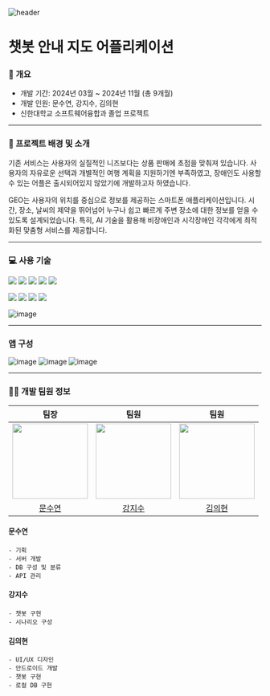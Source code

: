 ![header](https://capsule-render.vercel.app/api?type=waving&color=4F89F8&height=230&text=GEO&fontColor=ffffff&fontAlignY=40&fontSize=90&animation=fadeIn)
<!-- 내용을 더 넣는다면 기술을 사용한 이유, 소개 영상 등 -->
# 챗봇 안내 지도 어플리케이션
### 📖 개요
- 개발 기간: 2024년 03월 ~ 2024년 11월 (총 9개월)
- 개발 인원: 문수연, 강지수, 김의현
- 신한대학교 소프트웨어융합과 졸업 프로젝트

---

### 💬 프로젝트 배경 및 소개
기존 서비스는 사용자의 실질적인 니즈보다는 상품 판매에 초점을 맞춰져 있습니다. 사용자의 자유로운 선택과 개별적인 여행 계획을 지원하기엔 부족하였고, 장애인도 사용할 수 있는 어플은 출시되어있지 않았기에 개발하고자 하였습니다.

GEO는 사용자의 위치를 중심으로 정보를 제공하는 스마트폰 애플리케이션입니다. 시간, 장소, 날씨의 제약을 뛰어넘어 누구나 쉽고 빠르게 주변 장소에 대한 정보를 얻을 수 있도록 설계되었습니다. 특히, AI 기술을 활용해 비장애인과 시각장애인 각각에게 최적화된 맞춤형 서비스를 제공합니다.

---

<p align="center">
  <h3>💻 사용 기술</h3>
  
  <img src="https://img.shields.io/badge/Kotlin-7F52FF.svg?style=flat-square&logo=kotlin&logoColor=FFFFFF" /> <img src="https://img.shields.io/badge/Java-ED8B00.svg?style=flat-square&logo=java&logoColor=000000" /> <img src="https://img.shields.io/badge/FileZilla-BF0000.svg?style=flat-square&logo=filezilla&logoColor=000000" /> <img src="https://img.shields.io/badge/PHP-777BB4.svg?style=flat-square&logo=php&logoColor=FFFFFF" /> <img src="https://img.shields.io/badge/NGINX-009639.svg?style=flat-square&logo=nginx&logoColor=FFFFFF" /> 
  
  <img src="https://img.shields.io/badge/AmazonEC2-FF9900.svg?style=flat-square&logo=AmazonEC2&logoColor=FFFFFF" /> <img src="https://img.shields.io/badge/MySQL-4479A1.svg?style=flat-square&logo=MySQL&logoColor=FFFFFF" /> <img src="https://img.shields.io/badge/AndroidStudio-34A853.svg?style=flat-square&logo=Android&logoColor=FFFFFF" /> <img src="https://img.shields.io/badge/Gemini-8E75B2.svg?style=flat-square&logo=googlegemini&logoColor=FFFFFF" /> 
</p>

![image](https://github.com/user-attachments/assets/d2349ee0-e25d-4ced-945e-6aa7599868ee)

---

### 앱 구성
![image](https://github.com/user-attachments/assets/671cd094-69d0-43bd-a15c-ed36c8fe133e)
![image](https://github.com/user-attachments/assets/8764e4d1-7ef4-4b03-81f1-4257c73d743b)
![image](https://github.com/user-attachments/assets/519d36ab-13f4-4543-be66-e9e5bdb7a817)

---

### 🧑‍💻 개발 팀원 정보 
| 팀장 | 팀원 | 팀원 |
|:----:|:----:|:----:|
|<img width=150 src="https://avatars.githubusercontent.com/u/96676715?v=4" />|<img width=150 src="https://avatars.githubusercontent.com/u/96802515?v=4"/>|<img width=150 src="https://avatars.githubusercontent.com/u/125240447?v=4">|
|[문수연](https://github.com/March23Moon)|[강지수](https://github.com/JISO0O0O)|[김의현](https://github.com/UiHyeon-Kim)|

#### 문수연
```
- 기획
- 서버 개발
- DB 구성 및 분류
- API 관리
```
#### 강지수
```
- 챗봇 구현
- 시나리오 구성
```
#### 김의현
```
- UI/UX 디자인
- 안드로이드 개발
- 챗봇 구현
- 로컬 DB 구현
```

<!--
1) 인력의 기술 보유와 활용
Java
	- Java 개념과 코드 분석 가능 ( 전체 )
DB
	- MySQL 개념과 코드 분석 가능, 원격 DB 건설 ( 수연 )	
	- SQLite, RoomDB 로컬 데이터 베이스 구현 및 사용 가능 ( 의현 )
AWS EC2
	- 서버 구축 및 활용 가능 ( 수연 )
UI/UX
	- 화면 구성 / 사용자 환경 고려 ( 의현 )
API
	- TourAPI 크롤링 및 가공 ( 수연 )
	- GeminaiAPI 활용 ( 지수 )
챗봇
 	- 챗봇을 적용하고 앱의 목적에 맞게 건설 ( 지수, 의현 )
-->

